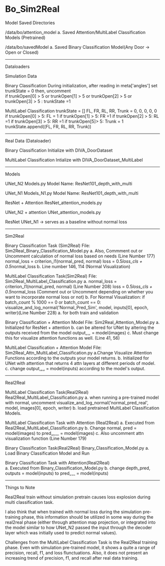 # Bo_Sim2Real

Model Saved Directories 

/data/bo/attention_model
a. Saved Attention/MultiLabel Classification Models (Pretrained) 


/data/bo/savedModel
a. Saved Binary Classification Model(Any Door -> Open or Closed) 

____________________________________________________________________

Dataloaders 

Simulation  Data 

Binary Classification 
  During initialization, after reading in meta['angles'] 
  set trunkState = 0 then, uncomment  
  if trunkOpen[0] > 5 or trunkOpen[1] > 5 or trunkOpen[2] > 5 or trunkOpen[3] > 5 :
    trunkState =1 

MultiLabel Classification
  trunkState = []
  FL, FR, RL, RR, Trunk = 0, 0, 0, 0, 0
  if trunkOpen[0] > 5:
    FL = 1
  if trunkOpen[1] > 5:
    FR =1
  if trunkOpen[2] > 5:
    RL =1
  if trunkOpen[3] > 5:
    RR =1
  if trunkOpen[5]> 5:
    Trunk = 1
  trunkState.append((FL, FR, RL, RR, Trunk))
  
______________________________________________________________________

Real Data (Dataloader) 

Binary Classification
  Initialize with DIVA_DoorDataset 

MultiLabel Classification
  Intialize with DIVA_DoorDataset_MultiLabel
    
_______________________________________________________________________

Models

UNet_N2 
  Models.py 
  Model Name: ResNet101_depth_with_multi

UNet_N1 
  Models_N1.py
  Model Name: ResNet101_depth_with_multi
  
ResNet + Attention
  ResNet_attention_models.py
  
UNet_N2 + attention
  UNet_attention_models.py
  
ResNet 
  UNet_N1 -> serves as a baseline without normal loss 
  
_________________________________________________________________________

Sim2Real 

  Binary Classification Task (Sim2Real)
    File: Sim2Real_Binary_Classification_Model.py 
    a. Also, Commment out or Uncomment calculation of normal loss based on needs (Line Number 177)
      normal_loss = criterion_l1(normal_pred, normal)
      loss = 0.5*loss_cls + 0.5*normal_loss
    b. Line number 146, 114 (Normal Visualization) 

  MultiLabel Classification Task(Sim2Real)
    File: Sim2Real_MultiLabel_Classification.py
      a. normal_loss = criterion_l1(normal_pred, normal) (Line Number 208)
      loss = 0.5*loss_cls + 0.5*normal_loss (Comment out or Uncomment depending on whether you want to incorporate normal loss or not) 
      b. For Normal Visualization: if batch_count % 1000 == 0 or batch_count == 0: 
                                      visualize_and_log_normal('Normal_Pred_Sim', model, inputs[0], epoch, writer)(Line Number 228) 
                                      a. for both train and validation 

  
  Binary Classification + Attention Model
    File: Sim2Real_Attention_Model.py
      a. Initialized for ResNet + attention 
      b. can be altered for UNet by altering the outputs received from the model 
      output,_,_,_,_ = model(images) 
    c. Must change this for visualize attention functions as well. (Line 41, 56)
    
    
  MultiLabel Classification + Attention Model
    File: Sim2Real_Attn_MultiLabel_Classification.py
    a.Change Visualize Attention Functions according to the outputs your model returns.
    b. Initialized for UNet with attention that returns 4 attn layers at different periods of model.
    c. change output,__,__,__,__ = model(inputs) according to the model's output. 
    
   
    
__________________________________________________________________________
    
Real2Real 

  MultiLabel Classification Task(Real2Real) 
    Real2Real_MultiLabel_Classification.py
      a. when running a pre-trained model with normal, uncomment 
      visualize_and_log_normal('normal_pred_real', model, images[0], epoch, writer)
      b. load pretrained MultiLabel Classification Models. 
      
  MultiLabel Classification Task with Attention (Real2Real)
    a. Executed from Real2Real_MultiLabel_Classification.py
    b. Change normal, pred = model(images) to pred,__,__,__ = model(images) 
    c. Also uncomment attn visualization function (Line Number 179)
        
   
  Binary Classification Task(Real2Real) 
    Binary_Classification_Model.py
      a. Load Binary Classification Model and Run 
      
  Binary Classification Task with Attention(Real2Real)  
    a. Executed from Binary_Classification_Model.py
    b. change depth_pred, outputs = model(inputs) to pred,_,_,_ = model(inputs) 

  
__________________________________________________________________________

Things to Note

Real2Real train without simulation pretrain causes loss explosion during multi classification task. 

I also think that when trained with normal loss during the simulation pre-training phase, this information should be utilized in some way during the real2real phase (either through attention map projection, or integrated into the model similar to how UNet_N2 passed the input through the decoder layer which was initially used to predict normal values). 

Challenges from the MultiLabel Classification Task is the Real2Real training phase. Even with simulation pre-trained model, it shows a quite a range of precision, recall, f1,  and loss flunctuations. Also, it does not present an increasing trend of precision, f1, and recall after real data training. 


